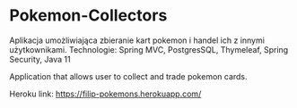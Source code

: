 # Pokemon-Collectors

Aplikacja umożliwiająca zbieranie kart pokemon i handel ich z innymi użytkownikami.
Technologie: Spring MVC, PostgresSQL, Thymeleaf, Spring Security, Java 11

Application that allows user to collect and trade pokemon cards.

Heroku link: https://filip-pokemons.herokuapp.com/
